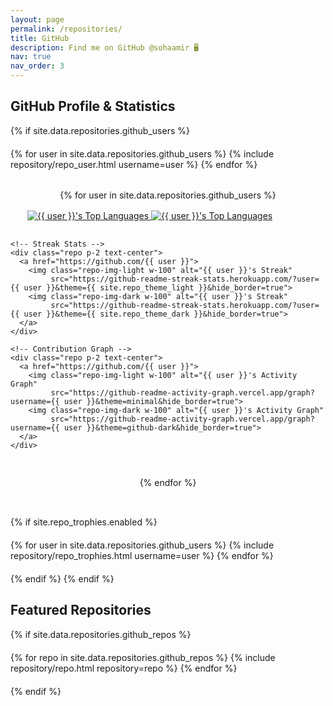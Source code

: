 ```yaml
---
layout: page
permalink: /repositories/
title: GitHub
description: Find me on GitHub @sohaamir 🖥️
nav: true
nav_order: 3
---
```


## GitHub Profile & Statistics

{% if site.data.repositories.github_users %}
<!-- GitHub Profile Stats -->
<div class="repositories d-flex flex-wrap flex-md-row flex-column justify-content-between align-items-center">
  {% for user in site.data.repositories.github_users %}
    {% include repository/repo_user.html username=user %}
  {% endfor %}
</div>

<!-- Additional Stats -->
<div class="stats-container">
  {% for user in site.data.repositories.github_users %}
    <!-- Language Stats -->
    <div class="repo p-2 text-center">
      <a href="https://github.com/{{ user }}">
        <img class="repo-img-light w-100" alt="{{ user }}'s Top Languages" 
             src="https://github-readme-stats.vercel.app/api/top-langs/?username={{ user }}&layout=compact&theme={{ site.repo_theme_light }}&hide_border=true">
        <img class="repo-img-dark w-100" alt="{{ user }}'s Top Languages" 
             src="https://github-readme-stats.vercel.app/api/top-langs/?username={{ user }}&layout=compact&theme={{ site.repo_theme_dark }}&hide_border=true">
      </a>
    </div>

    <!-- Streak Stats -->
    <div class="repo p-2 text-center">
      <a href="https://github.com/{{ user }}">
        <img class="repo-img-light w-100" alt="{{ user }}'s Streak" 
             src="https://github-readme-streak-stats.herokuapp.com/?user={{ user }}&theme={{ site.repo_theme_light }}&hide_border=true">
        <img class="repo-img-dark w-100" alt="{{ user }}'s Streak" 
             src="https://github-readme-streak-stats.herokuapp.com/?user={{ user }}&theme={{ site.repo_theme_dark }}&hide_border=true">
      </a>
    </div>

    <!-- Contribution Graph -->
    <div class="repo p-2 text-center">
      <a href="https://github.com/{{ user }}">
        <img class="repo-img-light w-100" alt="{{ user }}'s Activity Graph" 
             src="https://github-readme-activity-graph.vercel.app/graph?username={{ user }}&theme=minimal&hide_border=true">
        <img class="repo-img-dark w-100" alt="{{ user }}'s Activity Graph" 
             src="https://github-readme-activity-graph.vercel.app/graph?username={{ user }}&theme=github-dark&hide_border=true">
      </a>
    </div>
  {% endfor %}
</div>

{% if site.repo_trophies.enabled %}
<!-- GitHub Trophies -->
<div class="repositories d-flex flex-wrap flex-md-row flex-column justify-content-between align-items-center">
  {% for user in site.data.repositories.github_users %}
    {% include repository/repo_trophies.html username=user %}
  {% endfor %}
</div>
{% endif %}
{% endif %}

## Featured Repositories

{% if site.data.repositories.github_repos %}
<div class="repositories d-flex flex-wrap flex-md-row flex-column justify-content-between align-items-center">
  {% for repo in site.data.repositories.github_repos %}
    {% include repository/repo.html repository=repo %}
  {% endfor %}
</div>
{% endif %}

<style>
.stats-container {
  display: flex;
  flex-wrap: wrap;
  justify-content: center;
  gap: 1rem;
  margin: 2rem 0;
}

.stats-container .repo {
  flex: 1;
  min-width: 300px;
  max-width: 450px;
}

.repositories {
  margin: 20px 0;
}

.repo {
  transition: transform 0.2s;
}

.repo:hover {
  transform: translateY(-4px);
}
</style>